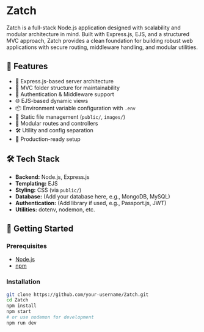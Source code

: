 # Zatch

Zatch is a full-stack Node.js application designed with scalability and modular architecture in mind. Built with Express.js, EJS, and a structured MVC approach, Zatch provides a clean foundation for building robust web applications with secure routing, middleware handling, and modular utilities.

## 🌟 Features

- 🧭 Express.js-based server architecture
- 📁 MVC folder structure for maintainability
- 🔐 Authentication & Middleware support
- 🌐 EJS-based dynamic views
- 📦 Environment variable configuration with `.env`
- 📂 Static file management (`public/`, `images/`)
- 🧩 Modular routes and controllers
- 🛠 Utility and config separation
- 🎯 Production-ready setup

## 🛠️ Tech Stack

- **Backend:** Node.js, Express.js
- **Templating:** EJS
- **Styling:** CSS (via `public/`)
- **Database:** (Add your database here, e.g., MongoDB, MySQL)
- **Authentication:** (Add library if used, e.g., Passport.js, JWT)
- **Utilities:** dotenv, nodemon, etc.


## 🚀 Getting Started

### Prerequisites

- [Node.js](https://nodejs.org/)
- [npm](https://www.npmjs.com/)

### Installation

```bash
git clone https://github.com/your-username/Zatch.git
cd Zatch
npm install
npm start
# or use nodemon for development
npm run dev


